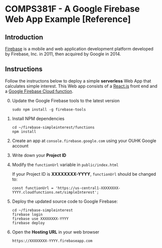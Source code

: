 # COMPS381F - A Google Firebase Web App Example [Reference]

## Introduction
[Firebase](https://firebase.google.com/) is a mobile and web application development platform developed by Firebase, Inc. in 2011, then acquired by Google in 2014.

## Instructions
Follow the instructons below to deploy a simple **serverless**  Web App that calculates simple interest.  This Web app consists of a [React.js](https://reactjs.org/) front end and a [Google Firebase Cloud function](https://firebase.google.com/docs/functions/).

0. Update the Google Firebase tools to the latest version
   ```
   sudo npm install -g firebase-tools
   ```
1. Install NPM dependencies
   ```
   cd ~/firebase-simpleinterest/functions
   npm install
   ```
2. Create an app at `console.firebase.google.com` using your OUHK Google account
3. Write down your **Project ID**
4. Modify the `functionUrl` variable in `public/index.html`

   If your Project ID is **XXXXXXXX-YYYY**, `functionUrl` should be changed to:
   ```
   const functionUrl = 'https://us-central1-XXXXXXXX-YYYY.cloudfunctions.net/simpleInterest';
   ```
5. Deploy the updated source code to Google Firebase:
   ```
   cd ~/firebase-simpleinterest
   firebase login
   firebase use XXXXXXXX-YYYY
   firebase deploy
   ```
6. Open the **Hosting URL** in your web browser
   ```
   https://XXXXXXXX-YYYY.firebaseapp.com
   ```
